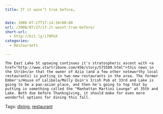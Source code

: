 ```yaml
---
title: If it wasn’t true before…


date: 2006-07-27T17:14:34+00:00
url: /2006/07/27/if-it-wasnt-true-before/
short-url:
  - http://bit.ly/i70PGX
categories:
  - Restaurants

---
```

<div class='microid-mailto+http:sha1:e68b59eef9ad90a478428309872549391fd462b1'>
  
    The East Lake St upswing continues it's stratospheric ascent with <a href="http://www.startribune.com/456/story/575589.html">this news in the Strib</a> that the owner of Azia (and a few other noteworthy local restaurants) is putting in two new restaurants in the area. The former Ember's/House of Lalibela/Molly Quin's Irish Pub at 33rd and Lake is going to be a pan-asian place, and then he's going to top that by putting in something called the "Manhattan Martini Lounge" at 35th and Lake. Both due before Thanksgiving, it should make for even more wonderful options for dining this fall.
  
</div>

<div class="st-post-tags">
  Tags: <a href="http://www.cavort.org/tag/dining/" title="dining" rel="tag">dining</a>, <a href="http://www.cavort.org/tag/restaurant/" title="restaurant" rel="tag">restaurant</a><br />
</div>